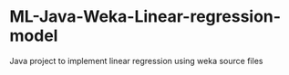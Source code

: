 # ML-Java-Weka-Linear-regression-model
 Java project to implement linear regression using weka source files
